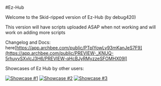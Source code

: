#Ez-Hub

Welcome to the Skid-ripped version of Ez-Hub (by debug420)

This version will have scripts uploaded ASAP when not working and will work on adding more scripts


Changelog and Docs: here[https://app.archbee.com/public/PTplYowLy93mKanJeS7F9](https://app.archbee.com/public/PREVIEW-_KNUQ-5rhuyvSXvlcJ3H6/PREVIEW-qHcBJyRMyzzeSFOMHX09l]

Showcases of Ez Hub by other users:

[![Showcase #1](http://img.youtube.com/vi/uKDxKKKSr1c/0.jpg)](http://www.youtube.com/watch?v=uKDxKKKSr1c "Video Title")
[![Showcase #2](http://img.youtube.com/vi/l9PhPh3yjYo/0.jpg)](http://www.youtube.com/watch?v=l9PhPh3yjYo "Video Title")
[![Showcase #3](http://img.youtube.com/vi/9-DpdBgDwVc/0.jpg)](http://www.youtube.com/watch?v=9-DpdBgDwVc "Video Title")
